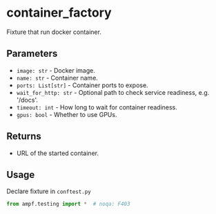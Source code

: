 # container_factory

Fixture that run docker container.

## Parameters

* `image: str` - Docker image.
* `name: str` - Container name.
* `ports: List[str]` - Container ports to expose.
* `wait_for_http: str` - Optional path to check service readiness, e.g. '/docs'.
* `timeout: int` - How long to wait for container readiness.
* `gpus: bool` - Whether to use GPUs.

## Returns

* URL of the started container.

## Usage

Declare fixture in `conftest.py`

```python
from ampf.testing import *  # noqa: F403
```
